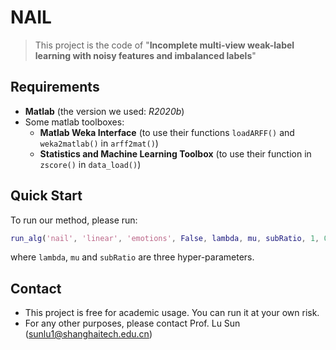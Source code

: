 # NAIL

> This project is the code of "**Incomplete multi-view weak-label learning with noisy features and imbalanced labels**"


## Requirements

- **Matlab** (the version we used: *R2020b*)
- Some matlab toolboxes:
  - **Matlab Weka Interface** (to use their functions `loadARFF()` and `weka2matlab()` in `arff2mat()`)
  - **Statistics and Machine Learning Toolbox** (to use their function in `zscore()` in `data_load()`)

## Quick Start

To run our method, please run:

```matlab
run_alg('nail', 'linear', 'emotions', False, lambda, mu, subRatio, 1, 0.5, 0.5)
```

where `lambda`, `mu` and `subRatio` are three hyper-parameters.

## Contact

- This project is free for academic usage. You can run it at your own risk.
- For any other purposes, please contact Prof. Lu Sun ([sunlu1@shanghaitech.edu.cn](mailto:sunlu1@shanghaitech.edu.cn))
